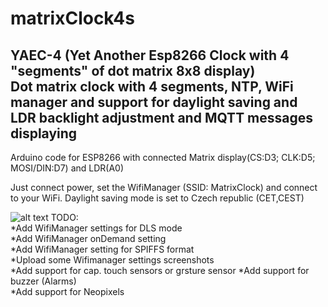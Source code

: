 # matrixClock4s

YAEC-4 (Yet Another Esp8266 Clock with 4 "segments" of dot matrix 8x8 display)  
Dot matrix clock with 4 segments, NTP, WiFi manager and support for daylight saving and LDR backlight adjustment and MQTT messages displaying
---

Arduino code for ESP8266 with connected Matrix display(CS:D3; CLK:D5; MOSI/DIN:D7) and LDR(A0)

Just connect power, set the WifiManager (SSID: MatrixClock) and connect to your WiFi. Daylight saving mode is set to Czech republic (CET,CEST)

![alt text](https://raw.githubusercontent.com/owarek/matrixClock4s/master/img/IMG_20181207_142341.jpg)
TODO:  
*Add WifiManager settings for DLS mode  
*Add WifiManager onDemand setting  
*Add WifiManager setting for SPIFFS format  
*Upload some Wifimanager settings screenshots   
*Add support for cap. touch sensors or grsture sensor 
*Add support for buzzer (Alarms)  
*Add support for Neopixels  
